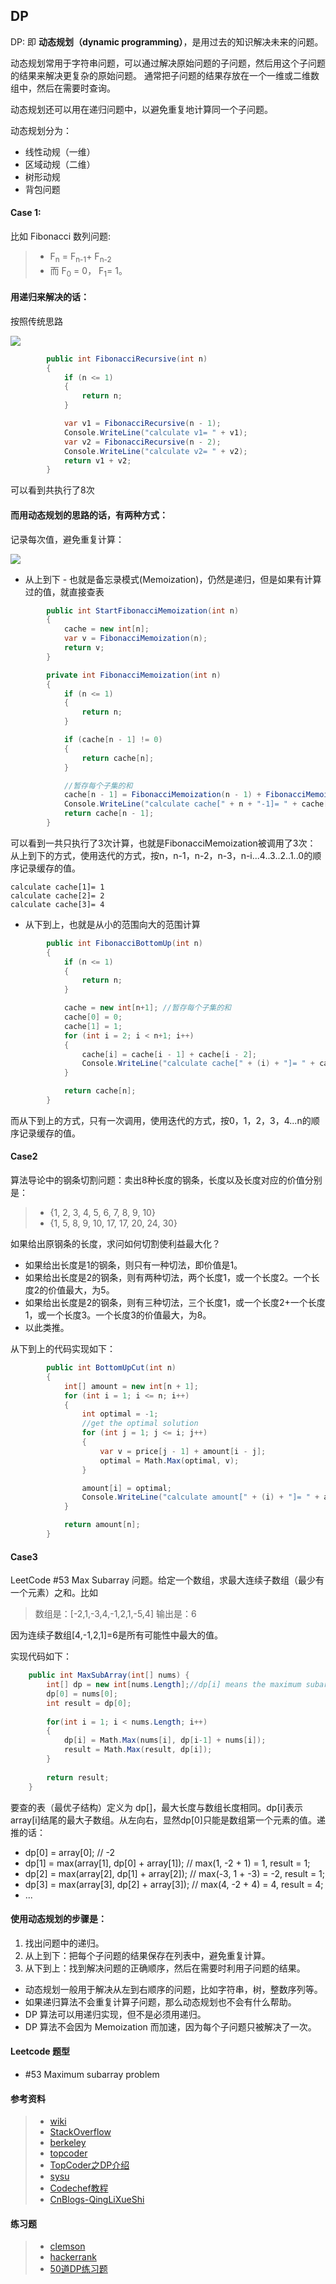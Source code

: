 ## DP

DP: 即 **动态规划（dynamic programming）**，是用过去的知识解决未来的问题。

动态规划常用于字符串问题，可以通过解决原始问题的子问题，然后用这个子问题的结果来解决更复杂的原始问题。 
通常把子问题的结果存放在一个一维或二维数组中，然后在需要时查询。

动态规划还可以用在递归问题中，以避免重复地计算同一个子问题。 

动态规划分为：
- 线性动规（一维）
- 区域动规（二维）
- 树形动规
- 背包问题

#### Case 1:

比如 Fibonacci 数列问题:
> - F<sub>n</sub> = F<sub>n-1</sub>+ F<sub>n-2</sub> 
> - 而 F<sub>0</sub> = 0， F<sub>1</sub>= 1。 

#### 用递归来解决的话：
按照传统思路

![](https://www.interviewcake.com/images/svgs/fibonacci__binary_tree_recursive.svg)
```C#
        public int FibonacciRecursive(int n)
        {
            if (n <= 1)
            {
                return n;
            }

            var v1 = FibonacciRecursive(n - 1);
            Console.WriteLine("calculate v1= " + v1);
            var v2 = FibonacciRecursive(n - 2);
            Console.WriteLine("calculate v2= " + v2);
            return v1 + v2;
        }
```
可以看到共执行了8次

#### 而用动态规划的思路的话，有两种方式：

记录每次值，避免重复计算：

![](https://www.interviewcake.com/images/svgs/fibonacci__binary_tree_memoized.svg)

- 从上到下 - 也就是备忘录模式(Memoization)，仍然是递归，但是如果有计算过的值，就直接查表

``` C#
        public int StartFibonacciMemoization(int n)
        {
            cache = new int[n];
            var v = FibonacciMemoization(n);
            return v;
        }

        private int FibonacciMemoization(int n)
        {
            if (n <= 1)
            {
                return n;
            }

            if (cache[n - 1] != 0)
            {
                return cache[n];
            }

            //暂存每个子集的和
            cache[n - 1] = FibonacciMemoization(n - 1) + FibonacciMemoization(n - 2);
            Console.WriteLine("calculate cache[" + n + "-1]= " + cache[n - 1]);
            return cache[n - 1];
        }
```
可以看到一共只执行了3次计算，也就是FibonacciMemoization被调用了3次：
从上到下的方式，使用迭代的方式，按n，n-1，n-2，n-3，n-i...4..3..2..1..0的顺序记录缓存的值。
```
calculate cache[1]= 1
calculate cache[2]= 2
calculate cache[3]= 4
```


- 从下到上，也就是从小的范围向大的范围计算
``` C#
        public int FibonacciBottomUp(int n)
        {
            if (n <= 1)
            {
                return n;
            }

            cache = new int[n+1]; //暂存每个子集的和
            cache[0] = 0;
            cache[1] = 1;
            for (int i = 2; i < n+1; i++)
            {
                cache[i] = cache[i - 1] + cache[i - 2];
                Console.WriteLine("calculate cache[" + (i) + "]= " + cache[i]);
            }

            return cache[n];
        }
```

而从下到上的方式，只有一次调用，使用迭代的方式，按0，1，2，3，4...n的顺序记录缓存的值。

#### Case2

算法导论中的钢条切割问题：卖出8种长度的钢条，长度以及长度对应的价值分别是：
> - {1, 2, 3, 4, 5,  6,  7,  8,  9,  10}
> - {1, 5, 8, 9, 10, 17, 17, 20, 24, 30}

如果给出原钢条的长度，求问如何切割使利益最大化？
- 如果给出长度是1的钢条，则只有一种切法，即价值是1。
- 如果给出长度是2的钢条，则有两种切法，两个长度1，或一个长度2。一个长度2的价值最大，为5。
- 如果给出长度是2的钢条，则有三种切法，三个长度1，或一个长度2+一个长度1，或一个长度3。一个长度3的价值最大，为8。
- 以此类推。

从下到上的代码实现如下：
``` C#
        public int BottomUpCut(int n)
        {
            int[] amount = new int[n + 1];
            for (int i = 1; i <= n; i++)
            {
                int optimal = -1;
                //get the optimal solution
                for (int j = 1; j <= i; j++)
                {
                    var v = price[j - 1] + amount[i - j];
                    optimal = Math.Max(optimal, v);
                }

                amount[i] = optimal;
                Console.WriteLine("calculate amount[" + (i) + "]= " + amount[i]);
            }

            return amount[n];
        }
```

#### Case3

LeetCode #53 Max Subarray 问题。给定一个数组，求最大连续子数组（最少有一个元素）之和。比如
> 数组是：[-2,1,-3,4,-1,2,1,-5,4]
> 输出是：6

因为连续子数组[4,-1,2,1]=6是所有可能性中最大的值。

实现代码如下：
``` C#
    public int MaxSubArray(int[] nums) {
        int[] dp = new int[nums.Length];//dp[i] means the maximum subarray ending with A[i];
        dp[0] = nums[0];
        int result = dp[0];
        
        for(int i = 1; i < nums.Length; i++)
        {
            dp[i] = Math.Max(nums[i], dp[i-1] + nums[i]);
            result = Math.Max(result, dp[i]);
        }
        
        return result;
    }
```

要查的表（最优子结构）定义为 dp[]，最大长度与数组长度相同。dp[i]表示array[i]结尾的最大子数组。从左向右，显然dp[0]只能是数组第一个元素的值。递推的话：
- dp[0] = array[0]; // -2
- dp[1] = max(array[1], dp[0] + array[1]); // max(1, -2 + 1) = 1, result = 1;
- dp[2] = max(array[2], dp[1] + array[2]); // max(-3, 1 + -3) = -2, result = 1;
- dp[3] = max(array[3], dp[2] + array[3]); // max(4, -2 + 4) = 4, result = 4;
- ...


#### 使用动态规划的步骤是：

 1. 找出问题中的递归。
 2. 从上到下：把每个子问题的结果保存在列表中，避免重复计算。
 3. 从下到上：找到解决问题的正确顺序，然后在需要时利用子问题的结果。 
 
- 动态规划一般用于解决从左到右顺序的问题，比如字符串，树，整数序列等。
- 如果递归算法不会重复计算子问题，那么动态规划也不会有什么帮助。
- DP 算法可以用递归实现，但不是必须用递归。
- DP 算法不会因为 Memoization 而加速，因为每个子问题只被解决了一次。


#### Leetcode 题型
- #53 Maximum subarray problem

#### 参考资料
> - [wiki](http://en.wikipedia.org/wiki/Dynamic_programming)
> - [StackOverflow](https://stackoverflow.com/questions/1065433/what-is-dynamic-programming)
> - [berkeley](http://www.cs.berkeley.edu/~vazirani/algorithms/chap6.pdf) 
> - [topcoder](http://www.topcoder.com/tc?d1=tutorials&d2=dynProg&module=Static)
> - [TopCoder之DP介绍](https://www.topcoder.com/community/competitive-programming/tutorials/dynamic-programming-from-novice-to-advanced/)
> - [sysu](http://sist.sysu.edu.cn/~isslxm/DSA/textbook/Skiena.-.TheAlgorithmDesignManual.pdf)
> - [Codechef教程](https://www.codechef.com/wiki/tutorial-dynamic-programming)
> - [CnBlogs-QingLiXueShi](https://www.cnblogs.com/mengwang024/p/4342796.html)

#### 练习题

> - [clemson](https://people.cs.clemson.edu/~bcdean/dp_practice/) 
> - [hackerrank](https://www.hackerrank.com/domains/algorithms/dynamic-programming)
> - [50道DP练习题](https://medium.com/@codingfreak/top-50-dynamic-programming-practice-problems-4208fed71aa3)
